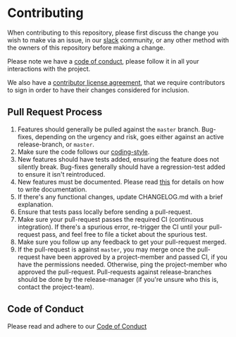 # Contributing

When contributing to this repository, please first discuss the change you
wish to make via an issue, in our [slack](https://fusecommunity.slack.com)
community, or any other method with the owners of this repository before
making a change.

Please note we have a [code of conduct](#code-of-conduct), please follow
it in all your interactions with the project.

We also have a [contributor license agreement][1], that we require
contributors to sign in order to have their changes considered for
inclusion.

## Pull Request Process

1. Features should generally be pulled against the `master` branch.
   Bug-fixes, depending on the urgency and risk, goes either against an
   active release-branch, or `master`.
2. Make sure the code follows our [coding-style](Documentation/CodingStyle.md).
3. New features should have tests added, ensuring the feature does not
   silently break. Bug-fixes generally should have a regression-test added
   to ensure it isn't reintroduced.
4. New features must be documented. Please read [this](Documentation/WritingDocumentation.md)
   for details on how to write documentation.
5. If there's any functional changes, update CHANGELOG.md with a brief
   explanation.
6. Ensure that tests pass locally before sending a pull-request.
7. Make sure your pull-request passes the required CI (continuous
   integration). If there's a spurious error, re-trigger the CI until your
   pull-request pass, and feel free to file a ticket about the spurious
   test.
8. Make sure you follow up any feedback to get your pull-request merged.
9. If the pull-request is against `master`, you may merge once the
   pull-request have been approved by a project-member and passed CI, if
   you have the permissions needed. Otherwise, ping the project-member who
   approved the pull-request. Pull-requests against release-branches should
   be done by the release-manager (if you're unsure who this is, contact
   the project-team).

## Code of Conduct

Please read and adhere to our [Code of Conduct](CODE_OF_CONDUCT.md)

[1]: https://cla-assistant.io/fusetools/fuselibs-public
